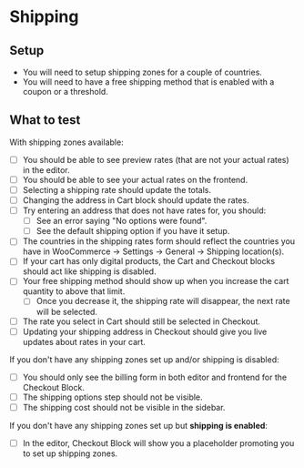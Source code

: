 # Shipping

## Setup

- You will need to setup shipping zones for a couple of countries.
- You will need to have a free shipping method that is enabled with a coupon or a threshold.

## What to test

With shipping zones available:

- [ ] You should be able to see preview rates (that are not your actual rates) in the editor.
- [ ] You should be able to see your actual rates on the frontend.
- [ ] Selecting a shipping rate should update the totals.
- [ ] Changing the address in Cart block should update the rates.
- [ ] Try entering an address that does not have rates for, you should:
  - [ ] See an error saying "No options were found".
  - [ ] See the default shipping option if you have it setup.
- [ ] The countries in the shipping rates form should reflect the countries you have in WooCommerce -> Settings -> General -> Shipping location(s).
- [ ] If your cart has only digital products, the Cart and Checkout blocks should act like shipping is disabled.
- [ ] Your free shipping method should show up when you increase the cart quantity to above that limit.
  - [ ] Once you decrease it, the shipping rate will disappear, the next rate will be selected.
- [ ] The rate you select in Cart should still be selected in Checkout.
- [ ] Updating your shipping address in Checkout should give you live updates about rates in your cart.

If you don't have any shipping zones set up and/or shipping is disabled:

- [ ] You should only see the billing form in both editor and frontend for the Checkout Block.
- [ ] The shipping options step should not be visible.
- [ ] The shipping cost should not be visible in the sidebar.

If you don't have any shipping zones set up but **shipping is enabled**:

- [ ] In the editor, Checkout Block will show you a placeholder promoting you to set up shipping zones.